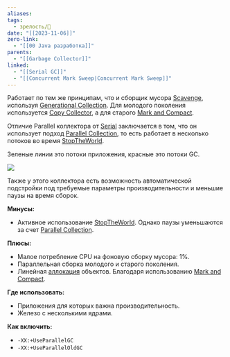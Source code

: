 ```yaml
---
aliases: 
tags:
  - зрелость/🌱
date: "[[2023-11-06]]"
zero-link:
  - "[[00 Java разработка]]"
parents:
  - "[[Garbage Collector]]"
linked:
  - "[[Serial GC]]"
  - "[[Concurrent Mark Sweep|Concurrent Mark Sweep]]"
---
```

Работает по тем же принципам, что и сборщик мусора [Scavenge](Serial%20GC.md), используя [Generational Collection](Generational%20Collection.md). Для молодого поколения используется [Copy Collector](Copy%20Collector.md), а для старого [Mark and Compact](Mark%20and%20Compact.md).

Отличие Parallel коллектора от [Serial](Serial%20GC.md) заключается в том, что он использует подход [Parallel Collection](Parallel%20Collection.md), то есть работает в несколько потоков во время [StopTheWorld](StopTheWorld.md).

Зеленые линии это потоки приложения, красные это потоки GC.

![](Pasted%20image%2020231107215457.png)

Также у этого коллектора есть возможность автоматической подстройки под требуемые параметры производительности и меньшие паузы на время сборок.

**Минусы:**
- Активное использование [StopTheWorld](StopTheWorld.md). Однако паузы уменьшаются за счет [Parallel Collection](Parallel%20Collection.md).

**Плюсы:**
- Малое потребление CPU на фоновую сборку мусора: 1%.
- Параллельная сборка молодого и старого поколения.
- Линейная [аллокация](Аллокация.md) объектов. Благодаря использованию [Mark and Compact](Mark%20and%20Compact.md).

**Где использовать:**
- Приложения для которых важна производительность.
- Железо с несколькими ядрами.

**Как включить:**
- `-XX:+UseParallelGC`
- `-XX:+UseParallelOldGC`
